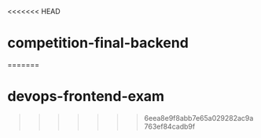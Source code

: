 <<<<<<< HEAD
# competition-final-backend
=======
# devops-frontend-exam
>>>>>>> 6eea8e9f8abb7e65a029282ac9a763ef84cadb9f
